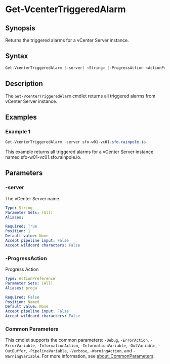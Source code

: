 # Get-VcenterTriggeredAlarm

## Synopsis

Returns the triggered alarms for a vCenter Server instance.

## Syntax

```powershell
Get-VcenterTriggeredAlarm [-server] <String> [-ProgressAction <ActionPreference>] [<CommonParameters>]
```

## Description

The `Get-VcenterTriggeredAlarm` cmdlet returns all triggered alarms from vCenter Server instance.

## Examples

### Example 1

```powershell
Get-VcenterTriggeredAlarm -server sfo-w01-vc01.sfo.rainpole.io
```

This example returns all triggered alarms for a vCenter Server instance named sfo-w01-vc01.sfo.rainpole.io.

## Parameters

### -server

The vCenter Server name.

```yaml
Type: String
Parameter Sets: (All)
Aliases:

Required: True
Position: 1
Default value: None
Accept pipeline input: False
Accept wildcard characters: False
```

### -ProgressAction

Progress Action

```yaml
Type: ActionPreference
Parameter Sets: (All)
Aliases: proga

Required: False
Position: Named
Default value: None
Accept pipeline input: False
Accept wildcard characters: False
```

### Common Parameters

This cmdlet supports the common parameters: `-Debug`, `-ErrorAction`, `-ErrorVariable`, `-InformationAction`, `-InformationVariable`, `-OutVariable`, `-OutBuffer`, `-PipelineVariable`, `-Verbose`, `-WarningAction`, and `-WarningVariable`. For more information, see [about_CommonParameters](http://go.microsoft.com/fwlink/?LinkID=113216).

